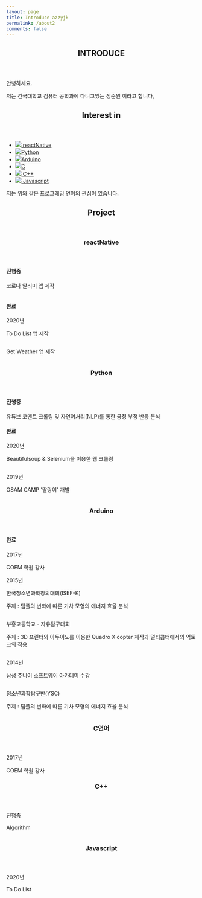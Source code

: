 ```yaml
---
layout: page
title: Introduce azzyjk
permalink: /about2
comments: false
---
```


<section class="userMade">
    <header>
        <h2>INTRODUCE</h2>
    </header>
    <div class="content">
        <p>안녕하세요.</p>
        <p>저는 건국대학교 컴퓨터 공학과에 다니고있는 정준원 이라고 합니다,</p>
        <!-- <span class="image main"><img src="images/pic02.jpg" alt="" /></span> -->
    </div>
</section>
<!-- Section -->
<section class="userMade">
    <header>
        <h2>Interest in</h2>
    </header>
    <div class="content">
        <ul class="feature-icons">
            <li class="icon solid"><a href="#reactNative"><img class="userIcon" src=".\images\picture\reactNative/react.png"> reactNative</a></li>
            <li class="icon solid"><a href="#python"><img class="userIcon" src=".\images\picture\python/python.png">Python</a></li>
            <li class="icon solid"><a href="#arduino"><img class="userIcon" src=".\images\picture\arduino\arduino.png">Arduino</a></li>
            <li class="icon solid"><a href="#C"><img class="userIcon" src=".\images\picture\c\c.png">C</a></li>
            <li class="icon solid"><a href="#C++"><img class="userIcon" src=".\images\picture\cpp\cpp.png"> C++</a></li>
            <li class="icon solid"><a href="#JS"><img class="userIcon" src=".\images\picture\javascript\javascript.png"> Javascript</a></li>
        </ul>
        <p>저는 위와 같은 프로그래밍 언어의 관심이 있습니다.</p>
    </div>
</section>  
<section class="userMade">
    <header>
        <h2>Project</h2>
    </header>
    <div class="content">
        <!-- Section -->
        <section id="reactNative">
            <header>
                <h3>reactNative</h3>
            </header>
            <div class="content">
                <div>
                    <!-- <h4>진행중</h4> -->
                    <h4>진행중</h4>
                    <p class="title">코로나 알리미 앱 제작</p>
                    <a href="https://github.com/azzyjk/COVID19"><img class="userPict" src="images/picture/reactNative/COVID19.png"  alt="" /></a>
                    <h4>완료</h4>
                    <p>2020년</p>
                    <p class="title">To Do List 앱 제작</p>
                    <a href="https://github.com/azzyjk/React-Native/tree/master/TodoList"><img class="userPict" src="images/picture/reactNative/toDo.png"  alt="" /></a>
                    <p class="title">Get Weather 앱 제작</p>
                    <a href="https://github.com/azzyjk/React-Native/tree/master/getWeather"><img class="userPict" src="images/picture/reactNative/getWeather.png"  alt="" /></a>
                </div>
            </div>
        </section>
        <!-- Section -->
        <section id="python">
            <header>
                <h3>Python</h3>
            </header>
            <div class="content">
                <div>
                    <h4>진행중</h4>
                    <p class="title">유튜브 코멘트 크롤링 및 자연어처리(NLP)를 통한 긍정 부정 반응 분석</p>
                    <h4>완료</h4>
                    <p>2020년</p>
                    <p class="title">Beautifulsoup & Selenium을 이용한 웹 크롤링</p>
                    <a href="https://github.com/azzyjk/Crawling"><img class="userPict" src="images/picture/python/selenium.png" alt="" /></a>
                    <p>2019년</p>
                    <p class="title">OSAM CAMP '딸랑이' 개발</p>
                    <a href="https://azzyjk.github.io/OSAM/"><img class="userPict" src="images/picture/python/osam.jpeg"  alt="" /></a>
                </div>
            </div>
        </section>
        <!-- Section -->
        <section id="arduino">
            <header>
                <h3>Arduino</h3>
            </header>
            <div class="content">
                <div>
                    <h4> 완료 </h4>
                    <p>2017년</p>
                    <p class="title">COEM 학원 강사</p>
                    <!-- <a href="https://azzyjk.github.io/OSAM/"><img src="images/picture/osam.jpg" alt="" /></a> -->
                    <p>2015년</p>
                    <p class="comp title">한국청소년과학창의대회(ISEF-K)</p>
                    <p class="subject"> 주제 : 딤플의 변화에 따른 기차 모형의 에너지 효율 분석</p>
                    <img class="userPict" src="images/picture/arduino/KOFAC.gif" alt="" />
                    <p class="comp title">부흥고등학교 - 자유탐구대회</p>
                    <p class="subject"> 주제 : 3D 프린터와 아두이노를 이용한 Quadro X copter 제작과 멀티콥터에서의 역토크의 작용</p>
                    <img class="userPict" src="images/picture/arduino/puheung.jpg" alt="" />
                    <p> 2014년 </p>
                    <p class="title">삼성 주니어 소프트웨어 아카데미 수강</p>
                    <img class="userPict" src="images/picture/arduino/juniorSW.jpg" alt="" />
                    <p class="comp title">청소년과학탐구반(YSC)</p>
                    <p class="subject"> 주제 : 딤플의 변화에 따른 기차 모형의 에너지 효율 분석</p>
                    <img class="userPict" src="images/picture/arduino/KOFAC.gif" alt="" />
                </div>
            </div>
        </section>
        <!-- Section -->
        <section id="C">
            <header>
                <h3>C언어</h3>
            </header>
            <div class="content">
                <div>
                    <p>2017년</p>
                    <p class="title">COEM 학원 강사</p>
                    <!-- <a href="https://azzyjk.github.io/OSAM/"><img src="images/picture/osam.jpg" alt="" /></a> -->
                </div>
            </div>
        </section>
        <!-- Section -->
        <section id="C++">
            <header>
                <h3>C++</h3>
            </header>
            <div class="content">
                <div>
                    <p>진행중</p>
                    <p class="title">Algorithm</p>
                    <a href="https://github.com/azzyjk/Algorithm"><img class="userPict" src="images/picture/cpp/algorithm.png" alt="" /></a>
                </div>
            </div>
        </section>
        <!-- Section -->
        <section id="JS">
            <header>
                <h3>Javascript</h3>
            </header>
            <div class="content">
                <div>
                    <p>2020년</p>
                    <p class="title">To Do List</p>
                    <a href="https://github.com/azzyjk/WEB"><img class="userPict" src="images/picture/javascript/toDo.png" alt="" /></a>
                </div>
            </div>
        </section>
    </div>
</section>

<!-- This website is a demonstration to see **Memoirs Jekyll theme** in action. The theme is compatible with Github pages, in fact even this demo itself is created with Github Pages and hosted with Github.  -->

<!-- <a target="_blank" href="https://bootstrapstarter.com/bootstrap-templates/jekyll-theme-memoirs/" class="btn btn-dark"> Get Memoirs for Jekyll &rarr;</a> -->
